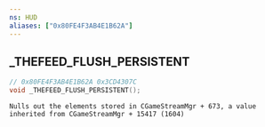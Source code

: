 ```yaml
---
ns: HUD
aliases: ["0x80FE4F3AB4E1B62A"]
---
```

## _THEFEED_FLUSH_PERSISTENT

```c
// 0x80FE4F3AB4E1B62A 0x3CD4307C
void _THEFEED_FLUSH_PERSISTENT();
```

```
Nulls out the elements stored in CGameStreamMgr + 673, a value inherited from CGameStreamMgr + 15417 (1604)
```

